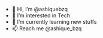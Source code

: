 - 👋 Hi, I’m @ashiquebzq
- 👀 I’m interested in Tech
- 🌱 I’m currently learning new stuffs
- 📫 Reach me @ashique_bzq


